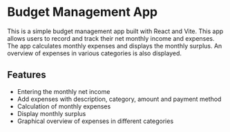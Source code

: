 # Budget Management App

This is a simple budget management app built with React and Vite. This app allows users to record and track their net monthly income and expenses. The app calculates monthly expenses and displays the monthly surplus. An overview of expenses in various categories is also displayed.

## Features

- Entering the monthly net income
- Add expenses with description, category, amount and payment method
- Calculation of monthly expenses
- Display monthly surplus
- Graphical overview of expenses in different categories
